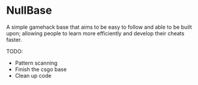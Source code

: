 # NullBase
A simple gamehack base that aims to be easy to follow and able to be built upon; allowing people to learn more efficiently and develop their cheats faster.

TODO:
- Pattern scanning
- Finish the csgo base
- Clean up code
